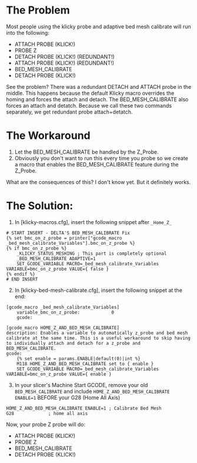 # The Problem
Most people using the klicky probe and adaptive bed mesh calibrate will run into the following:

- ATTACH PROBE (KLICK!)
- PROBE Z
- DETACH PROBE (KLICK!) (REDUNDANT!)
- ATTACH PROBE (KLICK!) (REDUNDANT!)
- BED_MESH_CALIBRATE
- DETACH PROBE (KLICK!)

See the problem? There was a redundant DETACH and ATTACH probe in the middle.
This happens because the default Klicky macro overrides the homing and forces the attach and detach. The BED_MESH_CALIBRATE also forces an attach and detatch. Because we call these two commands separately, we get redundant probe attach+detatch.

# The Workaround
1. Let the BED_MESH_CALIBRATE be handled by the Z_Probe.
2. Obviously you don't want to run this every time you probe so we create a macro that enables the BED_MESH_CALIBRATE feature during the Z_Probe.

What are the consequences of this? I don't know yet. But it definitely works.


# The Solution:
1. In [klicky-macros.cfg], insert the following snippet after ``_Home_Z_``
```
# START INSERT - DELTA'S BED_MESH_CALIBRATE Fix
{% set bmc_on_z_probe = printer["gcode_macro _bed_mesh_calibrate_Variables"].bmc_on_z_probe %}
{% if bmc_on_z_probe %}
    _KLICKY_STATUS_MESHING ; This part is completely optional
    _BED_MESH_CALIBRATE ADAPTIVE=1
    SET_GCODE_VARIABLE MACRO=_bed_mesh_calibrate_Variables VARIABLE=bmc_on_z_probe VALUE={ false }
{% endif %}
# END INSERT
```

2. In [klicky-bed-mesh-calibrate.cfg], insert the following snippet at the end:
```
[gcode_macro _bed_mesh_calibrate_Variables]
    variable_bmc_on_z_probe:            0
    gcode:

[gcode_macro HOME_Z_AND_BED_MESH_CALIBRATE]
description: Enables a variable to automatically z_probe and bed mesh calibrate at the same time. This is a useful workaround to skip having to individually attach and detach for a z_probe and BED_MESH_CALIBRATE.
gcode:
    {% set enable = params.ENABLE|default(0)|int %}
    M118 HOME_Z_AND_BED_MESH_CALIBRATE set to { enable }
    SET_GCODE_VARIABLE MACRO=_bed_mesh_calibrate_Variables VARIABLE=bmc_on_z_probe VALUE={ enable }
```

3. In your slicer's Machine Start GCODE, remove your old ``BED_MESH_CALIBRATE`` and include
``HOME_Z_AND_BED_MESH_CALIBRATE ENABLE=1`` BEFORE your G28 (Home All Axis)
```
HOME_Z_AND_BED_MESH_CALIBRATE ENABLE=1 ; Calibrate Bed Mesh
G28             ; home all axis
```

Now, your probe Z probe will do:
- ATTACH PROBE (KLICK!)
- PROBE Z
- BED_MESH_CALIBRATE
- DETACH PROBE (KLICK!)
